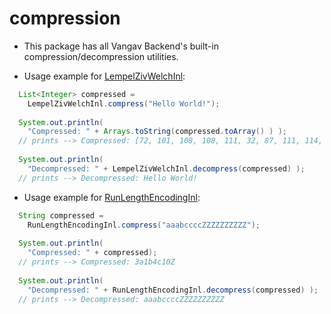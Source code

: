 # compression

+ This package has all Vangav Backend's built-in compression/decompression utilities.

+ Usage example for [LempelZivWelchInl](https://github.com/vangav/vos_backend/blob/master/src/com/vangav/backend/compression/LempelZivWelchInl.java):
```java
  List<Integer> compressed =
    LempelZivWelchInl.compress("Hello World!");
  
  System.out.println(
    "Compressed: " + Arrays.toString(compressed.toArray() ) );
  // prints --> Compressed: [72, 101, 108, 108, 111, 32, 87, 111, 114, 108, 100, 33]
  
  System.out.println(
    "Decompressed: " + LempelZivWelchInl.decompress(compressed) );
  // prints --> Decompressed: Hello World!
```

+ Usage example for [RunLengthEncodingInl](https://github.com/vangav/vos_backend/blob/master/src/com/vangav/backend/compression/RunLengthEncodingInl.java):
```java
  String compressed =
    RunLengthEncodingInl.compress("aaabccccZZZZZZZZZZ");
    
  System.out.println(
    "Compressed: " + compressed);
  // prints --> Compressed: 3a1b4c10Z
  
  System.out.println(
    "Decompressed: " + RunLengthEncodingInl.decompress(compressed) );
  // prints --> Decompressed: aaabccccZZZZZZZZZZ
```

